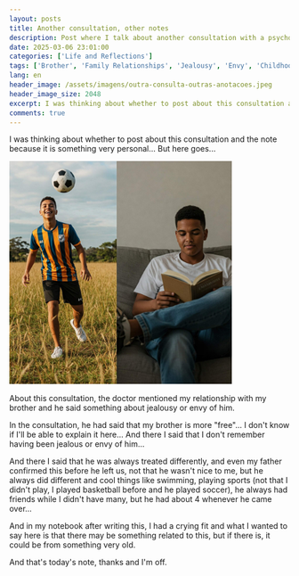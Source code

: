 ```yaml
---
layout: posts
title: Another consultation, other notes
description: Post where I talk about another consultation with a psychologist. I wanted to know about jealousy with my brother.
date: 2025-03-06 23:01:00
categories: ['Life and Reflections']
tags: ['Brother', 'Family Relationships', 'Jealousy', 'Envy', 'Childhood', 'Different Treatment', 'Friends', 'Sports', 'Crying Spell', 'Mental Health', 'Therapy', 'Feelings', 'Reflections', 'Relationships', 'Family']
lang: en
header_image: /assets/imagens/outra-consulta-outras-anotacoes.jpeg
header_image_size: 2048
excerpt: I was thinking about whether to post about this consultation and the note because it is something...
comments: true
---
```


I was thinking about whether to post about this consultation and the note because it is something very personal... But here goes...

<img loading='lazy' alt="Another consultation, other notes" src="/assets/imagens/outra-consulta-outras-anotacoes.jpeg" width="400" height="400">

About this consultation, the doctor mentioned my relationship with my brother and he said something about jealousy or envy of him.

In the consultation, he had said that my brother is more "free"... I don't know if I'll be able to explain it here... And there I said that I don't remember having been jealous or envy of him...

And there I said that he was always treated differently, and even my father confirmed this before he left us, not that he wasn't nice to me, but he always did different and cool things like swimming, playing sports (not that I didn't play, I played basketball before and he played soccer), he always had friends while I didn't have many, but he had about 4 whenever he came over...

And in my notebook after writing this, I had a crying fit and what I wanted to say here is that there may be something related to this, but if there is, it could be from something very old.

And that's today's note, thanks and I'm off.